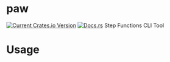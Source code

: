 # paw
[![Current Crates.io Version](https://img.shields.io/crates/v/paw.svg)](https://crates.io/crates/paw)
[![Docs.rs](https://docs.rs/habitica-cli/badge.svg)](https://docs.rs/paw/)
Step Functions CLI Tool

# Usage
